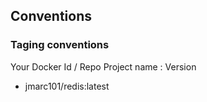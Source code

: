 ## Conventions

### Taging conventions
Your Docker Id  /  Repo  Project name  :  Version

- jmarc101/redis:latest